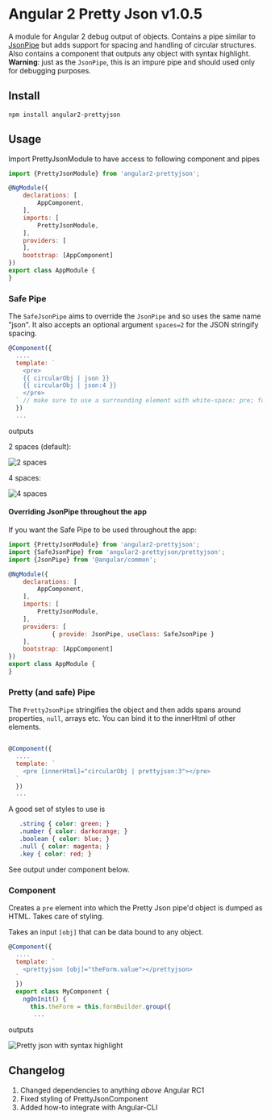 # Angular 2 Pretty Json v1.0.5

A module for Angular 2 debug output of objects. Contains a pipe similar to [JsonPipe](https://angular.io/docs/ts/latest/api/common/index/JsonPipe-class.html) but adds support for spacing and handling of circular structures.  
Also contains a component that outputs any object with syntax highlight.  
**Warning**: just as the `JsonPipe`, this is an impure pipe and should used only for debugging purposes.

## Install

```
npm install angular2-prettyjson
```

## Usage

Import PrettyJsonModule to have access to following component and pipes
```js
import {PrettyJsonModule} from 'angular2-prettyjson';

@NgModule({
    declarations: [
        AppComponent,
    ],
    imports: [
        PrettyJsonModule,
    ],
    providers: [
    ],
    bootstrap: [AppComponent]
})
export class AppModule {
}
```

### Safe Pipe

The `SafeJsonPipe` aims to override the `JsonPipe` and so uses the same name "json". It also accepts an optional argument `spaces=2` for the JSON stringify spacing.

```js
@Component({
  ....
  template: `
    <pre>
    {{ circularObj | json }}
    {{ circularObj | json:4 }}
    </pre>
  ` // make sure to use a surrounding element with white-space: pre; for best results
  })
  ...
```

outputs

2 spaces (default):

![2 spaces](https://cloud.githubusercontent.com/assets/487758/15599442/d163cf2a-2415-11e6-8097-f1f9f62fd3ce.png)

4 spaces:

![4 spaces](https://cloud.githubusercontent.com/assets/487758/15599411/a6815a8e-2415-11e6-8f1f-e68db77885a2.png)

#### Overriding JsonPipe throughout the app

If you want the Safe Pipe to be used throughout the app:

```js
import {PrettyJsonModule} from 'angular2-prettyjson';
import {SafeJsonPipe} from 'angular2-prettyjson/prettyjson';
import {JsonPipe} from '@angular/common';

@NgModule({
    declarations: [
        AppComponent,
    ],
    imports: [
        PrettyJsonModule,
    ],
    providers: [
            { provide: JsonPipe, useClass: SafeJsonPipe }
    ],
    bootstrap: [AppComponent]
})
export class AppModule {
}
```

### Pretty (and safe) Pipe

The `PrettyJsonPipe` stringifies the object and then adds spans around properties, `null`, arrays etc. You can bind it to the innerHtml of other elements.

```js

@Component({
  ....
  template: `
    <pre [innerHtml]="circularObj | prettyjson:3"></pre>
  `
  })
  ...
```

 A good set of styles to use is

 ```css
    .string { color: green; }
    .number { color: darkorange; }
    .boolean { color: blue; }
    .null { color: magenta; }
    .key { color: red; }
 ```

 See output under component below.

### Component

 Creates a `pre` element into which the Pretty Json pipe'd object is dumped as HTML. Takes care of styling.

 Takes an input `[obj]` that can be data bound to any object.

```js
@Component({
  ....
  template: `
    <prettyjson [obj]="theForm.value"></prettyjson>
  `
  })
  export class MyComponent {
    ngOnInit() {
      this.theForm = this.formBuilder.group({
       ...
```

outputs

![Pretty json with syntax highlight](https://cloud.githubusercontent.com/assets/487758/15599410/a68103f4-2415-11e6-8c5e-d86c22abd72b.png)

## Changelog

1. Changed dependencies to anything _above_ Angular RC1
1. Fixed styling of PrettyJsonComponent
1. Added how-to integrate with Angular-CLI